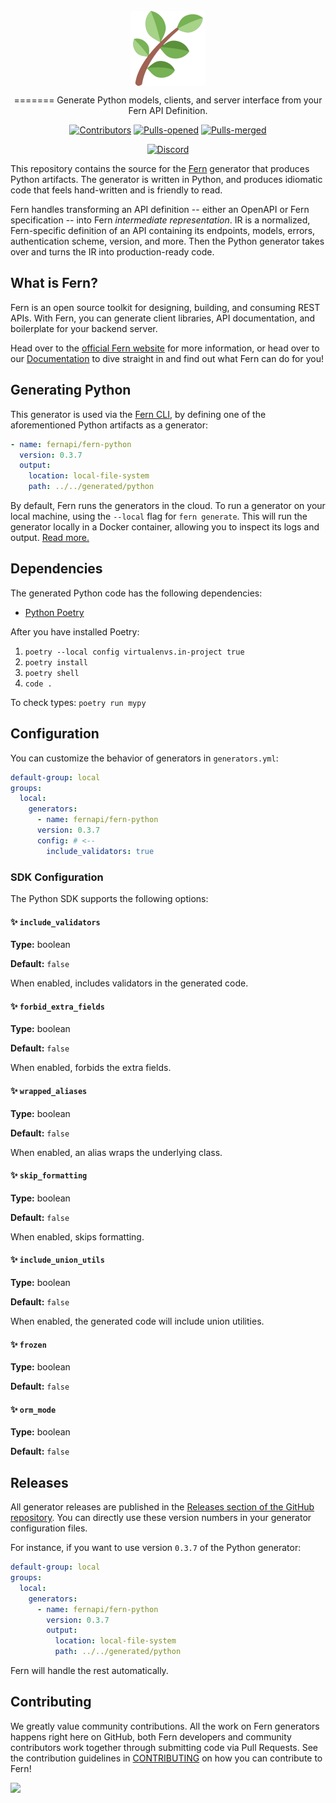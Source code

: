 <br/>
<div align="center">
  <a href="https://www.buildwithfern.com/?utm_source=github&utm_medium=readme&utm_campaign=fern-python&utm_content=logo">
    <img src="fern.png" height="120" align="center" alt="header" />
  </a>
  
  <br/>

=======
Generate Python models, clients, and server interface from your Fern API Definition.

[![Contributors](https://img.shields.io/github/contributors/fern-api/fern-python.svg)](https://GitHub.com/dotnet/docs/graphs/contributors/)
[![Pulls-opened](https://img.shields.io/github/issues-pr/fern-api/fern-python.svg)](https://GitHub.com/dotnet/docs/pulls?q=is%3Aissue+is%3Aopened)
[![Pulls-merged](https://img.shields.io/github/issues-search/fern-api/fern-python?label=merged%20pull%20requests&query=is%3Apr%20is%3Aclosed%20is%3Amerged&color=darkviolet)](https://github.com/dotnet/docs/pulls?q=is%3Apr+is%3Aclosed+is%3Amerged)

[![Discord](https://img.shields.io/badge/Join%20Our%20Community-black?logo=discord)](https://discord.com/invite/JkkXumPzcG)

</div>

This repository contains the source for the [Fern](https://buildwithfern.com) generator that produces Python artifacts. The generator is written in Python, and produces idiomatic code that feels hand-written and is friendly to read.

Fern handles transforming an API definition -- either an OpenAPI or Fern specification -- into Fern _intermediate representation_. IR is a normalized, Fern-specific definition of an API containing its endpoints, models, errors, authentication scheme, version, and more. Then the Python generator takes over and turns the IR into production-ready code.

## What is Fern?

Fern is an open source toolkit for designing, building, and consuming REST APIs. With Fern, you can generate client libraries, API documentation, and boilerplate for your backend server.

Head over to the [official Fern website](https://www.buildwithfern.com/?utm_source=github&utm_medium=readme&utm_campaign=fern-python&utm_content=homepage) for more information, or head over to our [Documentation](https://www.buildwithfern.com/docs/intro?utm_source=github&utm_medium=readme&utm_campaign=fern-python&utm_content=documentation) to dive straight in and find out what Fern can do for you!

## Generating Python

This generator is used via the [Fern CLI](https://github.com/fern-api/fern), by defining one of the aforementioned Python artifacts as a generator:

```yml
- name: fernapi/fern-python
  version: 0.3.7
  output:
    location: local-file-system
    path: ../../generated/python
```

By default, Fern runs the generators in the cloud. To run a generator on your local machine, using the `--local` flag for `fern generate`. This will run the generator locally in a Docker container, allowing you to inspect its logs and output. [Read more.](https://buildwithfern.com/docs/compiler/cli-reference#running-locally)

## Dependencies

The generated Python code has the following dependencies:

- [Python Poetry](https://python-poetry.org/docs/#installing-with-the-official-installer)

After you have installed Poetry:

1. `poetry --local config virtualenvs.in-project true`
2. `poetry install`
3. `poetry shell`
4. `code .`

To check types: `poetry run mypy`

## Configuration

You can customize the behavior of generators in `generators.yml`:

```yml
default-group: local
groups:
  local:
    generators:
      - name: fernapi/fern-python
      version: 0.3.7
      config: # <--
        include_validators: true
```

### SDK Configuration

The Python SDK supports the following options:

#### ✨ `include_validators`

**Type:** boolean

**Default:** `false`

When enabled, includes validators in the generated code.

#### ✨ `forbid_extra_fields`

**Type:** boolean

**Default:** `false`

When enabled, forbids the extra fields.

#### ✨ `wrapped_aliases`

**Type:** boolean

**Default:** `false`

When enabled, an alias wraps the underlying class.

#### ✨ `skip_formatting`

**Type:** boolean

**Default:** `false`

When enabled, skips formatting.

#### ✨ `include_union_utils`

**Type:** boolean

**Default:** `false`

When enabled, the generated code will include union utilities.

#### ✨ `frozen`

**Type:** boolean

**Default:** `false`

#### ✨ `orm_mode`

**Type:** boolean

**Default:** `false`

## Releases

All generator releases are published in the [Releases section of the GitHub repository](https://github.com/fern-api/fern-python/releases). You can directly use these version numbers in your generator configuration files.

For instance, if you want to use version `0.3.7` of the Python generator:

```yaml
default-group: local
groups:
  local:
    generators:
      - name: fernapi/fern-python
        version: 0.3.7
        output:
          location: local-file-system
          path: ../../generated/python
```

Fern will handle the rest automatically.

## Contributing

We greatly value community contributions. All the work on Fern generators happens right here on GitHub, both Fern developers and community contributors work together through submitting code via Pull Requests. See the contribution guidelines in [CONTRIBUTING](./CONTRIBUTING.md) on how you can contribute to Fern!

<a href="https://github.com/fern-api/fern-python/graphs/contributors">
  <img src="https://contrib.rocks/image?repo=fern-api/fern-python" />
</a>
